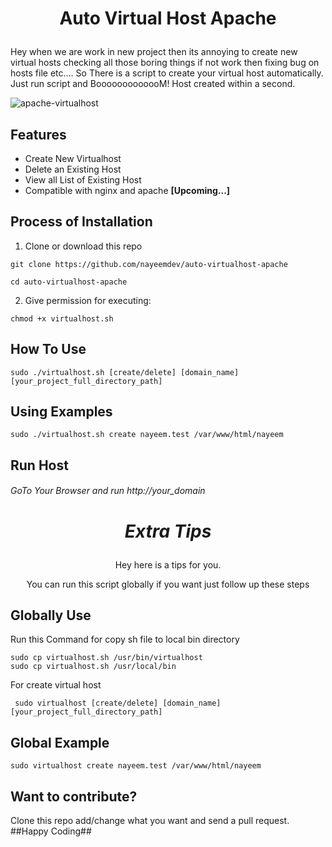 # <p align="center">Auto Virtual Host Apache</p>
Hey when we are work in new project then its annoying to create new virtual hosts checking all those boring things if not work then fixing bug on hosts file etc.... So There is a script to create your virtual host automatically. Just run script and BooooooooooooM! Host created within a second.

![apache-virtualhost](https://user-images.githubusercontent.com/40033062/92646491-589a0c00-f308-11ea-90e5-102e617e3bb7.gif)


## Features
* Create New Virtualhost
* Delete an Existing Host
* View all List of Existing Host
* Compatible with nginx and apache <b>[Upcoming...]</b>

## Process of Installation

1. Clone or download this repo

```
git clone https://github.com/nayeemdev/auto-virtualhost-apache
```
```
cd auto-virtualhost-apache
```
2. Give permission for executing:

```
chmod +x virtualhost.sh
```

## How To Use

```
sudo ./virtualhost.sh [create/delete] [domain_name] [your_project_full_directory_path]
```

## Using Examples

```
sudo ./virtualhost.sh create nayeem.test /var/www/html/nayeem
```

## Run Host
###### GoTo Your Browser and run http://your_domain


# <p align="center">*****Extra Tips*****</p>
<p align="center">Hey here is a tips for you.</p>
<p align="center">You can run this script globally if you want just follow up these steps</p>

## Globally Use
Run this Command for copy sh file to local bin directory
```
sudo cp virtualhost.sh /usr/bin/virtualhost
sudo cp virtualhost.sh /usr/local/bin
```
For create virtual host
```
 sudo virtualhost [create/delete] [domain_name] [your_project_full_directory_path]
```


## Global Example

```
sudo virtualhost create nayeem.test /var/www/html/nayeem
```


## Want to contribute?
<p>Clone this repo add/change what you want and send a pull request. ##Happy Coding##</p>
